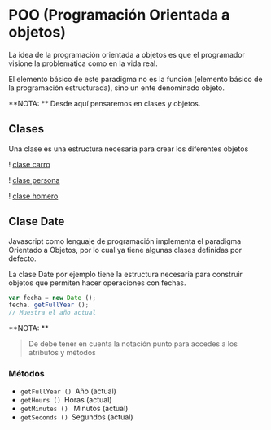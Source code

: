 # POO (Programación Orientada a objetos)

La idea de la programación orientada a objetos es que el programador visione la problemática como en la vida real.

El elemento básico de este paradigma no es la función (elemento básico de la programación estructurada), sino un ente denominado objeto.

**NOTA: **
Desde aquí pensaremos en clases y objetos.

## Clases
Una clase es una estructura necesaria para crear los diferentes objetos

! [clase carro](https://aprendiendoarduino.files.wordpress.com/2017/07/clase_coche.png)

! [clase persona](https://www.campusmvp.es/recursos/image.axd?picture=/2019/4T/poo-clase-objetos.png)

! [clase homero](https://ferestrepoca.github.io/paradigmas-de-programacion/poo/poo_teoria/images/philosophy.png)

## Clase Date
Javascript como lenguaje de programación implementa el paradigma Orientado a Objetos, por lo cual ya tiene algunas clases definidas por defecto.

La clase Date por ejemplo tiene la estructura necesaria para construir objetos que permiten hacer operaciones con fechas.

```javascript
var fecha = new Date ();
fecha. getFullYear ();
// Muestra el año actual
```

**NOTA: **
>De debe tener en cuenta la notación punto para accedes a los atributos y métodos

### Métodos

* `getFullYear () `Año (actual)
* `getHours () `Horas (actual)
* `getMinutes () ` Minutos (actual)
* `getSeconds () `Segundos (actual)
